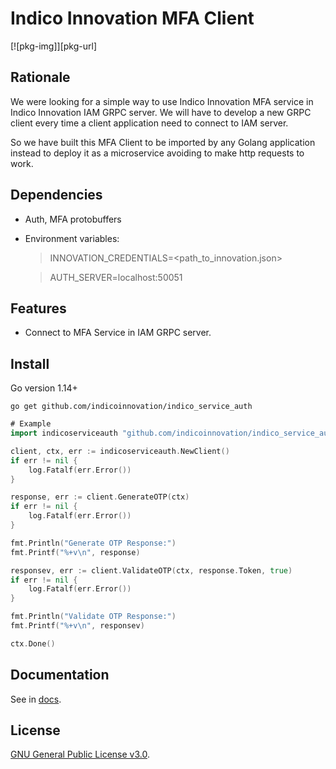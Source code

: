 # Indico Innovation MFA Client

[![pkg-img]][pkg-url]

## Rationale

We were looking for a simple way to use Indico Innovation MFA service in Indico Innovation IAM GRPC server. We will have to develop a new GRPC client every time a client application need to connect to IAM server. 

So we have built this MFA Client to be imported by any Golang application instead to deploy it as a microservice avoiding to make http requests to work.

## Dependencies

* Auth, MFA protobuffers
* Environment variables:
    > INNOVATION_CREDENTIALS=<path_to_innovation.json>

    > AUTH_SERVER=localhost:50051

## Features

* Connect to MFA Service in IAM GRPC server.

## Install
Go version 1.14+
```
go get github.com/indicoinnovation/indico_service_auth
```


```go
# Example
import indicoserviceauth "github.com/indicoinnovation/indico_service_auth"

client, ctx, err := indicoserviceauth.NewClient()
if err != nil {
    log.Fatalf(err.Error())
}

response, err := client.GenerateOTP(ctx)
if err != nil {
    log.Fatalf(err.Error())
}

fmt.Println("Generate OTP Response:")
fmt.Printf("%+v\n", response)

responsev, err := client.ValidateOTP(ctx, response.Token, true)
if err != nil {
    log.Fatalf(err.Error())
}

fmt.Println("Validate OTP Response:")
fmt.Printf("%+v\n", responsev)

ctx.Done()
```

## Documentation

See in [docs](https://pkg.go.dev/github.com/indicoinnovation/indico_auth_service).

## License

[GNU General Public License v3.0](./LICENSE).
